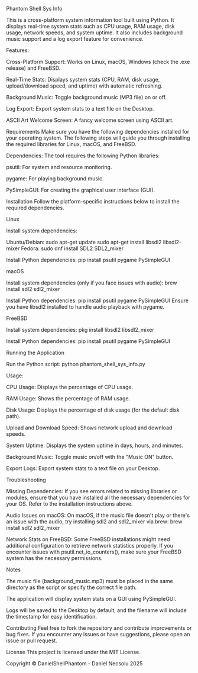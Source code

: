 Phantom Shell Sys Info

This is a cross-platform system information tool built using Python. It displays real-time system stats such as CPU usage, RAM usage, disk usage, network speeds, and system uptime. It also includes background music support and a log export feature for convenience.

Features:

Cross-Platform Support: Works on Linux, macOS, Windows (check the .exe release) and FreeBSD.

Real-Time Stats: Displays system stats (CPU, RAM, disk usage, upload/download speed, and uptime) with automatic refreshing.

Background Music: Toggle background music (MP3 file) on or off.

Log Export: Export system stats to a text file on the Desktop.

ASCII Art Welcome Screen: A fancy welcome screen using ASCII art.

Requirements
Make sure you have the following dependencies installed for your operating system. The following steps will guide you through installing the required libraries for Linux, macOS, and FreeBSD.

Dependencies:
The tool requires the following Python libraries:

psutil: For system and resource monitoring.

pygame: For playing background music.

PySimpleGUI: For creating the graphical user interface (GUI).

Installation
Follow the platform-specific instructions below to install the required dependencies.

Linux

Install system dependencies:

Ubuntu/Debian:
sudo apt-get update
sudo apt-get install libsdl2 libsdl2-mixer
Fedora:
sudo dnf install SDL2 SDL2_mixer

Install Python dependencies:
pip install psutil pygame PySimpleGUI

macOS

Install system dependencies (only if you face issues with audio):
brew install sdl2 sdl2_mixer

Install Python dependencies:
pip install psutil pygame PySimpleGUI
Ensure you have libsdl2 installed to handle audio playback with pygame.

FreeBSD

Install system dependencies:
pkg install libsdl2 libsdl2_mixer

Install Python dependencies:
pip install psutil pygame PySimpleGUI

Running the Application

Run the Python script:
python phantom_shell_sys_info.py

Usage:

CPU Usage: Displays the percentage of CPU usage.

RAM Usage: Shows the percentage of RAM usage.

Disk Usage: Displays the percentage of disk usage (for the default disk path).

Upload and Download Speed: Shows network upload and download speeds.

System Uptime: Displays the system uptime in days, hours, and minutes.

Background Music: Toggle music on/off with the "Music ON" button.

Export Logs: Export system stats to a text file on your Desktop.

Troubleshooting

Missing Dependencies: If you see errors related to missing libraries or modules, ensure that you have installed all the necessary dependencies for your OS. Refer to the installation instructions above.

Audio Issues on macOS: On macOS, if the music file doesn't play or there's an issue with the audio, try installing sdl2 and sdl2_mixer via brew:
brew install sdl2 sdl2_mixer

Network Stats on FreeBSD: Some FreeBSD installations might need additional configuration to retrieve network statistics properly. If you encounter issues with psutil.net_io_counters(), make sure your FreeBSD system has the necessary permissions.

Notes

The music file (background_music.mp3) must be placed in the same directory as the script or specify the correct file path.

The application will display system stats on a GUI using PySimpleGUI.

Logs will be saved to the Desktop by default, and the filename will include the timestamp for easy identification.

Contributing
Feel free to fork the repository and contribute improvements or bug fixes. If you encounter any issues or have suggestions, please open an issue or pull request.

License
This project is licensed under the MIT License.

Copyright
© DanielShellPhantom - Daniel Necsoiu 2025

